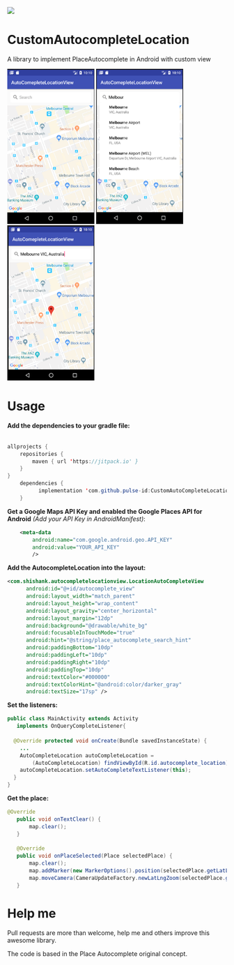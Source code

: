 
[![](https://jitpack.io/v/pulse-id/CustomAutoCompleteLocation.svg)](https://jitpack.io/#pulse-id/CustomAutoCompleteLocation)

# CustomAutocompleteLocation
A library to implement PlaceAutocomplete in Android with custom view

<img src="images/image3.png" width="200px" height="356px" />
<img src="images/image2.png" width="200px" height="356px" />
<img src="images/image1.png" width="200px" height="356px" />

# Usage
**Add the dependencies to your gradle file:**
```java

allprojects {
    repositories {
        maven { url 'https://jitpack.io' }
    }
}
	dependencies {
    	  implementation 'com.github.pulse-id:CustomAutoCompleteLocation:-SNAPSHOT'
	}
```
**Get a Google Maps API Key and enabled the Google Places API for Android** *(Add your API Key in AndroidManifest)*:

```xml
    <meta-data
        android:name="com.google.android.geo.API_KEY"
        android:value="YOUR_API_KEY"
        />
```
**Add the AutocompleteLocation into the layout:**
```xml
<com.shishank.autocompletelocationview.LocationAutoCompleteView
      android:id="@+id/autocomplete_view"
      android:layout_width="match_parent"
      android:layout_height="wrap_content"
      android:layout_gravity="center_horizontal"
      android:layout_margin="12dp"
      android:background="@drawable/white_bg"
      android:focusableInTouchMode="true"
      android:hint="@string/place_autocomplete_search_hint"
      android:paddingBottom="10dp"
      android:paddingLeft="10dp"
      android:paddingRight="10dp"
      android:paddingTop="10dp"
      android:textColor="#000000"
      android:textColorHint="@android:color/darker_gray"
      android:textSize="17sp" />
```
**Set the listeners:**
```java
public class MainActivity extends Activity
   implements OnQueryCompleteListener{

  @Override protected void onCreate(Bundle savedInstanceState) {
    ...
    AutoCompleteLocation autoCompleteLocation =
        (AutoCompleteLocation) findViewById(R.id.autocomplete_location);
    autoCompleteLocation.setAutoCompleteTextListener(this);
  }
}
```
**Get the place:**
```java
@Override
   public void onTextClear() {
       map.clear();
   }

   @Override
   public void onPlaceSelected(Place selectedPlace) {
       map.clear();
       map.addMarker(new MarkerOptions().position(selectedPlace.getLatLng()));
       map.moveCamera(CameraUpdateFactory.newLatLngZoom(selectedPlace.getLatLng(), 16));
   }
```

# Help me
Pull requests are more than welcome, help me and others improve this awesome library.

The code is based in the Place Autocomplete original concept.

